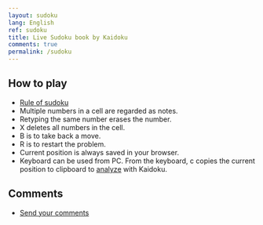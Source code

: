 ```yaml
---
layout: sudoku
lang: English
ref: sudoku
title: Live Sudoku book by Kaidoku
comments: true
permalink: /sudoku
---
```


## How to play

- [Rule of sudoku](./rule)
- Multiple numbers in a cell are regarded as notes.
- Retyping the same number erases the number.
- X deletes all numbers in the cell.
- B is to take back a move.
- R is to restart the problem.
- Current position is always saved in your browser.
- Keyboard can be used from PC. From the keyboard, c copies the current position to clipboard to [analyze](specified) with Kaidoku.

## Comments

- [Send your comments](comment)
